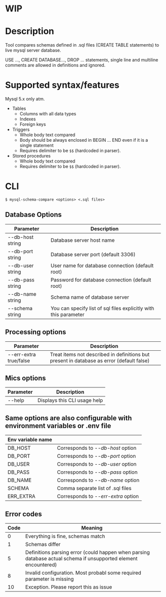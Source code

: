 # WIP



# Description

Tool compares schemas defined in .sql files (CREATE TABLE statements) to live mysql server database.

USE ..., CREATE DATABASE..., DROP ... statements, single line and multiline comments are allowed in definitions and ignored.



# Supported syntax/features

Mysql 5.x only atm.

* Tables
    * Columns with all data types
    * Indexes
    * Foreign keys
* Triggers
    * Whole body text compared
    * Body should be always enclosed in BEGIN ... END even if it is a single statement
    * Requires delimiter to be ```$$``` (hardcoded in parser).
* Stored procedures
    * Whole body text compared
    * Requires delimiter to be ```$$``` (hardcoded in parser).



# CLI

```$ mysql-schema-compare <options> <.sql files>```

## Database Options

| Parameter | Description |
|-----------|-------------|
| --db-host string | Database server host name |
| --db-port string | Database server port (default 3306) |
| --db-user string | User name for database connection (default root) |
| --db-pass string | Password for database connection (default root) |
| --db-name string | Schema name of database server |
| --schema string | You can specify list of sql files explicitly with this parameter |

## Processing options

| Parameter | Description |
|-----------|-------------|
| --err-extra true/false | Treat items not described in definitions but present in database as error (default false) |


## Mics options

| Parameter | Description |
|-----------|-------------|
| --help    | Displays this CLI usage help |


## Same options are also configurable with environment variables or .env file

| Env variable name | |
|---|---|
| DB_HOST | Corresponds to _--db-host_ option |
| DB_PORT | Corresponds to _--db-port_ option |
| DB_USER | Corresponds to _--db-user_ option |
| DB_PASS | Corresponds to _--db-pass_ option |
| DB_NAME | Corresponds to _--db-name_ option |
| SCHEMA  | Comma separate list of .sql files |
| ERR_EXTRA | Corresponds to _--err-extra_ option |

## Error codes

| Code | Meaning |
|------|---------|
|    0 | Everything is fine, schemas match |
|    1 | Schemas differ | 
|    5 | Definitions parsing error (could happen when parsing database actual schema if unsupported element encountered) |
|    8 | Invalid configuration. Most probabl some required parameter is missing |
|   10 | Exception. Please report this as issue |
